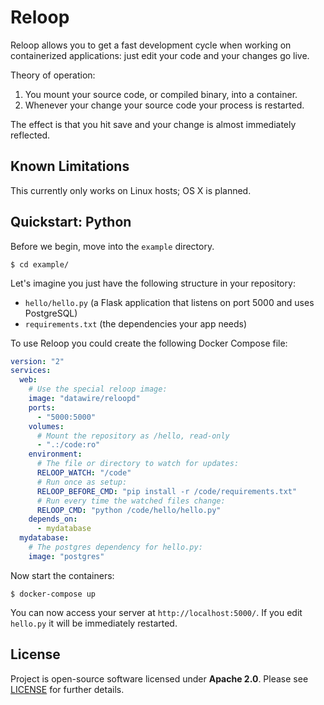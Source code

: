 # Reloop

Reloop allows you to get a fast development cycle when working on containerized applications: just edit your code and your changes go live.

Theory of operation:

1. You mount your source code, or compiled binary, into a container.
2. Whenever your change your source code your process is restarted.

The effect is that you hit save and your change is almost immediately reflected.

## Known Limitations

This currently only works on Linux hosts; OS X is planned.

## Quickstart: Python

Before we begin, move into the `example` directory.

`$ cd example/`

Let's imagine you just have the following structure in your repository:

* `hello/hello.py` (a Flask application that listens on port 5000 and uses PostgreSQL)
* `requirements.txt` (the dependencies your app needs)

To use Reloop you could create the following Docker Compose file:

```yaml
version: "2"
services:
  web:
    # Use the special reloop image:
    image: "datawire/reloopd"
    ports:
      - "5000:5000"
    volumes:
      # Mount the repository as /hello, read-only
      - ".:/code:ro"
    environment:
      # The file or directory to watch for updates:
      RELOOP_WATCH: "/code"
      # Run once as setup:
      RELOOP_BEFORE_CMD: "pip install -r /code/requirements.txt"
      # Run every time the watched files change:
      RELOOP_CMD: "python /code/hello/hello.py"
    depends_on:
      - mydatabase
  mydatabase:
    # The postgres dependency for hello.py:
    image: "postgres"
```

Now start the containers:

```console
$ docker-compose up
```

You can now access your server at `http://localhost:5000/`.
If you edit `hello.py` it will be immediately restarted.

## License

Project is open-source software licensed under **Apache 2.0**. Please see [LICENSE](LICENSE) for further details.
